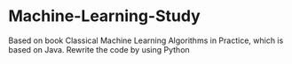 # Machine-Learning-Study
Based on book Classical Machine Learning Algorithms in Practice, which is based on Java.
Rewrite the code by using Python
